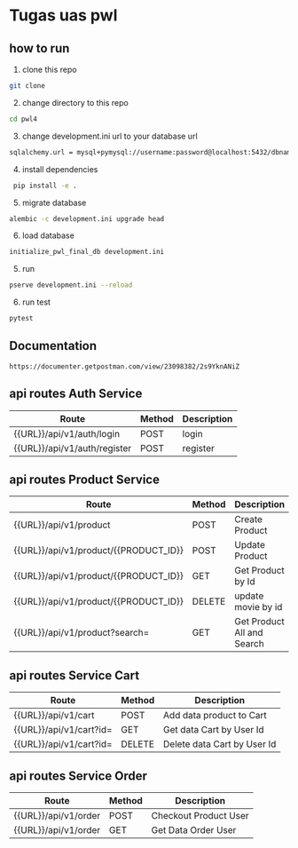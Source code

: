 # Tugas uas pwl

## how to run

1. clone this repo

```bash
git clone
```

2. change directory to this repo

```bash
cd pwl4
```

3.  change development.ini url to your database url

```bash
sqlalchemy.url = mysql+pymysql://username:password@localhost:5432/dbname
```

4. install dependencies

```bash
 pip install -e .
```

5. migrate database

```bash
alembic -c development.ini upgrade head
```

6. load database

```bash
initialize_pwl_final_db development.ini
```

5. run

```bash
pserve development.ini --reload
```

6. run test

```bash
pytest
```

## Documentation

```
https://documenter.getpostman.com/view/23098382/2s9YknANiZ
```

## api routes Auth Service

| Route                        | Method | Description |
| ---------------------------- | ------ | ----------- |
| {{URL}}/api/v1/auth/login    | POST   | login       |
| {{URL}}/api/v1/auth/register | POST   | register    |

## api routes Product Service

| Route                                 | Method | Description                |
| ------------------------------------- | ------ | -------------------------- |
| {{URL}}/api/v1/product                | POST   | Create Product             |
| {{URL}}/api/v1/product/{{PRODUCT_ID}} | POST   | Update Product             |
| {{URL}}/api/v1/product/{{PRODUCT_ID}} | GET    | Get Product by Id          |
| {{URL}}/api/v1/product/{{PRODUCT_ID}} | DELETE | update movie by id         |
| {{URL}}/api/v1/product?search=        | GET    | Get Product All and Search |

## api routes Service Cart

| Route                   | Method | Description                 |
| ----------------------- | ------ | --------------------------- |
| {{URL}}/api/v1/cart     | POST   | Add data product to Cart    |
| {{URL}}/api/v1/cart?id= | GET    | Get data Cart by User Id    |
| {{URL}}/api/v1/cart?id= | DELETE | Delete data Cart by User Id |

## api routes Service Order

| Route                | Method | Description           |
| -------------------- | ------ | --------------------- |
| {{URL}}/api/v1/order | POST   | Checkout Product User |
| {{URL}}/api/v1/order | GET    | Get Data Order User   |
